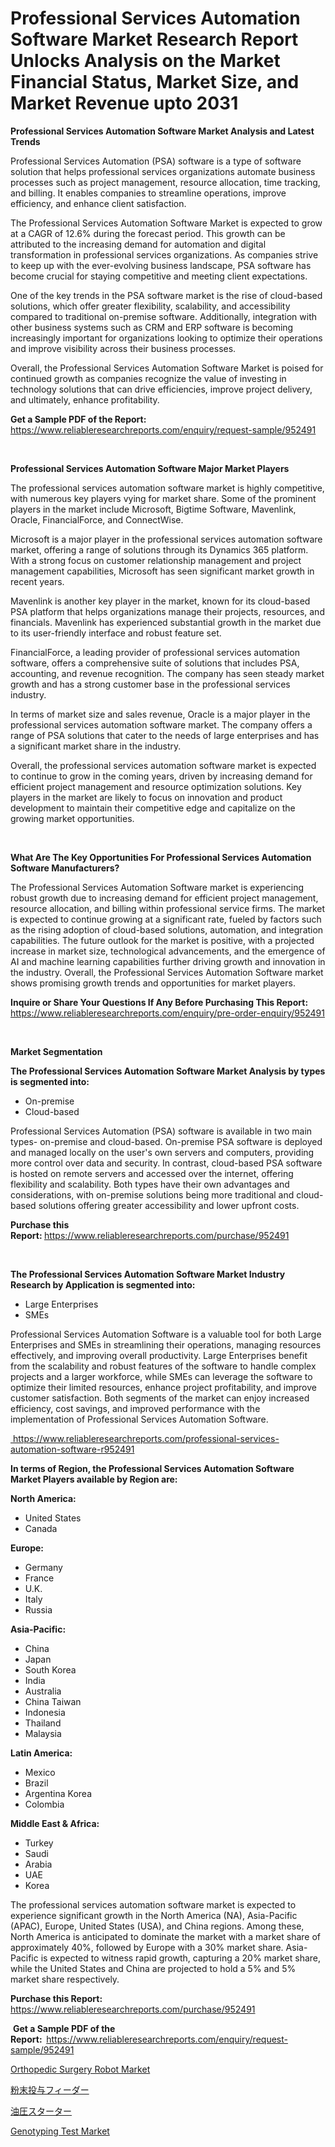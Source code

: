 <p><h1>Professional Services Automation Software Market Research Report Unlocks Analysis on the Market Financial Status, Market Size, and Market Revenue upto 2031</h1></p><p><strong>Professional Services Automation Software Market Analysis and Latest Trends</strong></p>
<p><p>Professional Services Automation (PSA) software is a type of software solution that helps professional services organizations automate business processes such as project management, resource allocation, time tracking, and billing. It enables companies to streamline operations, improve efficiency, and enhance client satisfaction.</p><p>The Professional Services Automation Software Market is expected to grow at a CAGR of 12.6% during the forecast period. This growth can be attributed to the increasing demand for automation and digital transformation in professional services organizations. As companies strive to keep up with the ever-evolving business landscape, PSA software has become crucial for staying competitive and meeting client expectations.</p><p>One of the key trends in the PSA software market is the rise of cloud-based solutions, which offer greater flexibility, scalability, and accessibility compared to traditional on-premise software. Additionally, integration with other business systems such as CRM and ERP software is becoming increasingly important for organizations looking to optimize their operations and improve visibility across their business processes.</p><p>Overall, the Professional Services Automation Software Market is poised for continued growth as companies recognize the value of investing in technology solutions that can drive efficiencies, improve project delivery, and ultimately, enhance profitability.</p></p>
<p><strong>Get a Sample PDF of the Report:&nbsp;</strong> <a href="https://www.reliableresearchreports.com/enquiry/request-sample/952491">https://www.reliableresearchreports.com/enquiry/request-sample/952491</a></p>
<p>&nbsp;</p>
<p><strong>Professional Services Automation Software Major Market Players</strong></p>
<p><p>The professional services automation software market is highly competitive, with numerous key players vying for market share. Some of the prominent players in the market include Microsoft, Bigtime Software, Mavenlink, Oracle, FinancialForce, and ConnectWise.</p><p>Microsoft is a major player in the professional services automation software market, offering a range of solutions through its Dynamics 365 platform. With a strong focus on customer relationship management and project management capabilities, Microsoft has seen significant market growth in recent years.</p><p>Mavenlink is another key player in the market, known for its cloud-based PSA platform that helps organizations manage their projects, resources, and financials. Mavenlink has experienced substantial growth in the market due to its user-friendly interface and robust feature set.</p><p>FinancialForce, a leading provider of professional services automation software, offers a comprehensive suite of solutions that includes PSA, accounting, and revenue recognition. The company has seen steady market growth and has a strong customer base in the professional services industry.</p><p>In terms of market size and sales revenue, Oracle is a major player in the professional services automation software market. The company offers a range of PSA solutions that cater to the needs of large enterprises and has a significant market share in the industry.</p><p>Overall, the professional services automation software market is expected to continue to grow in the coming years, driven by increasing demand for efficient project management and resource optimization solutions. Key players in the market are likely to focus on innovation and product development to maintain their competitive edge and capitalize on the growing market opportunities.</p></p>
<p>&nbsp;</p>
<p><strong>What Are The Key Opportunities For Professional Services Automation Software Manufacturers?</strong></p>
<p><p>The Professional Services Automation Software market is experiencing robust growth due to increasing demand for efficient project management, resource allocation, and billing within professional service firms. The market is expected to continue growing at a significant rate, fueled by factors such as the rising adoption of cloud-based solutions, automation, and integration capabilities. The future outlook for the market is positive, with a projected increase in market size, technological advancements, and the emergence of AI and machine learning capabilities further driving growth and innovation in the industry. Overall, the Professional Services Automation Software market shows promising growth trends and opportunities for market players.</p></p>
<p><strong>Inquire or Share Your Questions If Any Before Purchasing This Report:</strong> <a href="https://www.reliableresearchreports.com/enquiry/pre-order-enquiry/952491">https://www.reliableresearchreports.com/enquiry/pre-order-enquiry/952491</a></p>
<p>&nbsp;</p>
<p><strong>Market Segmentation</strong></p>
<p><strong>The Professional Services Automation Software Market Analysis by types is segmented into:</strong></p>
<p><ul><li>On-premise</li><li>Cloud-based</li></ul></p>
<p><p>Professional Services Automation (PSA) software is available in two main types- on-premise and cloud-based. On-premise PSA software is deployed and managed locally on the user's own servers and computers, providing more control over data and security. In contrast, cloud-based PSA software is hosted on remote servers and accessed over the internet, offering flexibility and scalability. Both types have their own advantages and considerations, with on-premise solutions being more traditional and cloud-based solutions offering greater accessibility and lower upfront costs.</p></p>
<p><strong>Purchase this Report:&nbsp;</strong><a href="https://www.reliableresearchreports.com/purchase/952491">https://www.reliableresearchreports.com/purchase/952491</a></p>
<p>&nbsp;</p>
<p><strong>The Professional Services Automation Software Market Industry Research by Application is segmented into:</strong></p>
<p><ul><li>Large Enterprises</li><li>SMEs</li></ul></p>
<p><p>Professional Services Automation Software is a valuable tool for both Large Enterprises and SMEs in streamlining their operations, managing resources effectively, and improving overall productivity. Large Enterprises benefit from the scalability and robust features of the software to handle complex projects and a larger workforce, while SMEs can leverage the software to optimize their limited resources, enhance project profitability, and improve customer satisfaction. Both segments of the market can enjoy increased efficiency, cost savings, and improved performance with the implementation of Professional Services Automation Software.</p></p>
<p><a href="https://www.reliableresearchreports.com/professional-services-automation-software-r952491">&nbsp;https://www.reliableresearchreports.com/professional-services-automation-software-r952491</a></p>
<p><strong>In terms of Region, the Professional Services Automation Software Market Players available by Region are:</strong></p>
<p>
    <p> <strong> North America: </strong>
        <ul>
            <li>United States</li>
            <li>Canada</li>
        </ul>
        </p> 
    <p> <strong> Europe: </strong>
        <ul>
            <li>Germany</li>
            <li>France</li>
            <li>U.K.</li>
            <li>Italy</li>
            <li>Russia</li>
        </ul>
        </p> 
    <p> <strong> Asia-Pacific: </strong>
        <ul>
            <li>China</li>
            <li>Japan</li>
            <li>South Korea</li>
            <li>India</li>
            <li>Australia</li>
            <li>China Taiwan</li>
            <li>Indonesia</li>
            <li>Thailand</li>
            <li>Malaysia</li>
        </ul>
        </p> 
    <p> <strong> Latin America: </strong>
        <ul>
            <li>Mexico</li>
            <li>Brazil</li>
            <li>Argentina Korea</li>
            <li>Colombia</li>
        </ul>
        </p> 
    <p> <strong> Middle East & Africa: </strong>
        <ul>
            <li>Turkey</li>
            <li>Saudi</li>
            <li>Arabia</li>
            <li>UAE</li>
            <li>Korea</li>
        </ul>
    </p>
    </p>
<p><p>The professional services automation software market is expected to experience significant growth in the North America (NA), Asia-Pacific (APAC), Europe, United States (USA), and China regions. Among these, North America is anticipated to dominate the market with a market share of approximately 40%, followed by Europe with a 30% market share. Asia-Pacific is expected to witness rapid growth, capturing a 20% market share, while the United States and China are projected to hold a 5% and 5% market share respectively.</p></p>
<p><strong>Purchase this Report: </strong><a href="https://www.reliableresearchreports.com/purchase/952491">https://www.reliableresearchreports.com/purchase/952491</a></p>
<p>&nbsp;<strong>Get a Sample PDF of the Report:&nbsp;&nbsp;</strong><a href="https://www.reliableresearchreports.com/enquiry/request-sample/952491">https://www.reliableresearchreports.com/enquiry/request-sample/952491</a></p>
<p><strong></strong></p>
<p><p><a href="https://github.com/jsmusil/Market-Research-Report-List-4/blob/main/orthopedic-surgery-robot-market.md">Orthopedic Surgery Robot Market</a></p><p><a href="https://github.com/deonnorth8/Market-Research-Report-List-2/blob/main/1909480174631.md">粉末投与フィーダー</a></p><p><a href="https://github.com/LizaHeller2023/Market-Research-Report-List-1/blob/main/3085723174632.md">油圧スターター</a></p><p><a href="https://github.com/bmorecock/Market-Research-Report-List-4/blob/main/genotyping-test-market.md">Genotyping Test Market</a></p></p>
